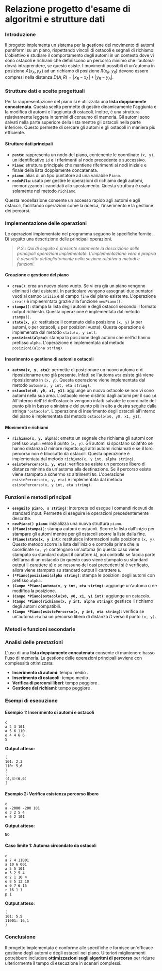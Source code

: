 # Relazione progetto d'esame di algoritmi e strutture dati

### Introduzione

Il progetto implementa un sistema per la gestione del movimento di automi puntiformi su un piano, rispettando vincoli di ostacoli e segnali di richiamo. L'obiettivo è studiare il comportamento degli automi in un contesto dove vi sono ostacoli e richiami che definiscono un percorso minimo che l'automa dovrà intraprendere, se questo esiste. I movimenti possibili di un'automa in posizione $A(x_A, y_A)$ ad un richiamo di posizione $R(x_R, y_R)$ devono essere compresi nella distanza $D(A, R) = |x_R - x_A|+|y_R-y_A|$.

### Strutture dati e scelte progettuali

Per la rappresentazione del piano si è utilizzata una **lista doppiamente concatenata**. Questa scelta permette di gestire dinamicamente l'aggiunta e la modifica di automi e l'aggiunta di ostacoli. Inoltre, è una struttura relativamente leggera in termini di consumo di memoria. Gli automi sono salvati nella parte superiore della lista mentre gli ostacoli nella parte inferiore. Questo permette di cercare gli automi e gli ostacoli in maniera più efficiente.

#### Strutture dati principali

- **`punto`**: rappresenta un nodo del piano, contenente le coordinate `(x, y)`, un identificativo `id` e i riferimenti al nodo precedente e successivo.
- **`Piano`**: struttura principale che mantiene riferimenti ai nodi iniziale e finale della lista doppiamente concatenata.
- **`piano`**: alias di un tipo puntatore ad una variabile `Piano`.
- **`nodoPila`**: usato per gestire le operazioni di richiamo degli automi, memorizzando i candidati allo spostamento. Questa struttura è usata solamente nel metodo `richiamo`.

Questa modellazione consente un accesso rapido agli automi e agli ostacoli, facilitando operazioni come la ricerca, l'inserimento e la gestione dei percorsi.

### Implementazione delle operazioni 

Le operazioni implementate nel programma seguono le specifiche fornite. Di seguito una descrizione delle principali operazioni.
 
>*P.S.: Qui di seguito è presente solamente la descrizione delle principali operazioni implementate. L'implementazione vera e propria è descritta dettagliatamente nella sezione relativa a metodi e funzioni*.

#### Creazione e gestione del piano

- **`crea()`**: crea un nuovo piano vuoto. Se vi era già un piano vengono eliminati i dati esistenti. In particolare vengono assegnati due puntatori vuoti al campo `inizio` e al campo `fine` del piano esistente. L'operazione `crea()` è impleemntata grazie alla funzione `newPiano()`.
- **`stampa()`**: stampa la lista degli automi e degli ostacoli secondo il formato output richiesto. Questa operazione è implementata dal metodo `stampa()`.
- **`stato(x, y)`**: restituisce il contenuto della posizione `(x, y)` (`A` per automi, `O` per ostacoli, `E` per posizioni vuote). Questa operazione è implemenata dal metodo `stato(x, y int)`.
- **`posizioni(alpha)`**: stampa la posizione degli automi che nell'id hanno prefisso `alpha`. L'operazione è implementata dal metodo `posizioni(alpha string)`.

#### Inserimento e gestione di automi e ostacoli

- **`automa(x, y, eta)`**: permette di posizionare un nuovo automa o di riposizionarne uno già presente. Infatti se l'automa `eta` esiste già viene riposizionato in `(x, y)`. Questa operazione viene implementata dal metodo `automa(x, y int, eta string)`.
- **`ostacolo(x0, y0, x1, y1)`**: aggiunge un nuovo ostacolo se non vi sono automi nella sua area. L'ostacolo viene distinto dagli automi per il suo `id`. All'interno dell'`id` dell'ostacolo vengono infatti salvate: le coordinate del punto più in basso a sinistra e del punto più in alto a destra seguite dalla stringa `"ostacolo"`. L'operazione di inserimento degli ostacoli all'interno del piano è implementata dal metodo `ostacolo(x0, y0, x1, y1)`.

#### Movimenti e richiami

- **`richiamo(x, y, alpha)`**: emette un segnale che richiama gli automi con prefisso `alpha` verso il punto `(x, y)`. Gli automi si spostano solatnto se hanno distanza $D$ minore rispetto agli altri automi richiamati e se il loro percorso non è bloccatto da ostacoli. Questa operazione è implementata dal metodo `richiamo(x, y int, alpha string)`.
- **`esistePercorso(x, y, eta)`**: verifica se esiste un percorso libero di distanza minima da un'automa alla destinazione. Se il percorso esiste viene stampato a schermo `SI` altrimenti `NO`. L'operazione `esistePercorso(x, y, eta)` è implementata dal metodo `esistePercorso(x, y int, eta string)`.

### Funzioni e metodi principali

- **`esegui(p piano, s string)`**: interpreta ed esegue i comandi ricevuti da standard input. Permette di eseguire le operazioni precedentemente descritte.
- **`newPiano() piano`**: inizializza una nuova struttura `piano`.
- **`(Piano)stampa()`**: stampa automi e ostacoli. Scorre la lista dall'inizio per stampare gli automi mentre per gli ostacoli scorre la lista dalla fine. 
- **`(Piano)stato(x, y int)`**: restituisce informazioni sulla posizione `(x, y)`. Questo metodo scorre la lista dall'inizio e controlla prima che le coordinate `(x, y)` contengano un'automa (in questo caso viene stampato su standard output il carattere `A`), poi controlla se faccia parte dell'area di un ostacolo (in questo caso viene stampato su standard output il carattere `O`) e se nessuno dei casi precedenti si è verificato, allora viene stampato su standard output il carattere `E`.  
- **`(*Piano)posizioni(alpha string)`**: stampa le posizioni degli automi con prefisso `alpha`.
- **`(Campo *Piano)automa(x, y int, eta string)`**: aggiunge un'automa o ne modifica la posizione.
- **`(Campo *Piano)ostacolo(x0, y0, x1, y1 int)`**: aggiunge un ostacolo.
- **`(Campo *Piano)richiamo(x, y int, alpha string)`**: gestisce il richiamo degli automi compatibili.
- **`(Campo *Piano)esistePercorso(x, y int, eta string)`**: verifica se un'automa `eta` ha un percorso libero di distanza $D$ verso il punto `(x, y)`.

### Metodi e funzioni secondarie 


### Analisi delle prestazioni

L'uso di una **lista doppiamente concatenata** consente di mantenere basso l'uso di memoria. La gestione delle operazioni principali avviene con complessità ottimizzata:

- **Inserimento di automi**: tempo medio .
- **Inserimento di ostacoli**: tempo medio .
- **Verifica di percorsi liberi**: tempo peggiore .
- **Gestione dei richiami**: tempo peggiore .


### Esempi di esecuzione

#### **Esempio 1: Inserimento di automi e ostacoli**

```
c
a 2 3 101
a 5 6 110
o 4 4 6 6
S
```

**Output atteso:**

```
(
101: 2,3
110: 5,6
)
[
(4,4)(6,6)
]
```

#### **Esempio 2: Verifica esistenza percorso libero**

```
c
a -2000 -200 101
o 3 2 5 4
e 6 2 101
```

**Output atteso:**

```
NO
```

#### **Caso limite 1: Automa circondato da ostacoli**

```
c
a 7 4 11001
a 10 6 001
a 5 5 101
o 3 2 5 4
o 2 1 10 4
o 8 5 12 10
o 0 7 6 15
r 16 1 1
p 1
```

**Output atteso:**

```
(
101: 5,5
11001: 16,1
)
```

### Conclusione

Il progetto implementato è conforme alle specifiche e fornisce un'efficace gestione degli automi e degli ostacoli nel piano. Ulteriori miglioramenti potrebbero includere **ottimizzazioni sugli algoritmi di percorso** per ridurre ulteriormente il tempo di esecuzione in scenari complessi.